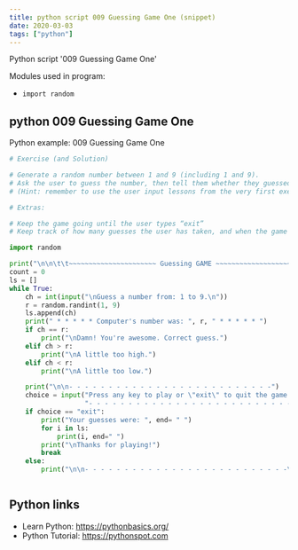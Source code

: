 ```yaml
---
title: python script 009 Guessing Game One (snippet)
date: 2020-03-03
tags: ["python"]
---
```

Python script '009 Guessing Game One'


Modules used in program: 
* `import random`

## python 009 Guessing Game One

Python example: 009 Guessing Game One

```python
# Exercise (and Solution)

# Generate a random number between 1 and 9 (including 1 and 9).
# Ask the user to guess the number, then tell them whether they guessed too low, too high, or exactly right.
# (Hint: remember to use the user input lessons from the very first exercise)

# Extras:

# Keep the game going until the user types “exit”
# Keep track of how many guesses the user has taken, and when the game ends, print(this out.)

import random

print("\n\n\t\t~~~~~~~~~~~~~~~~~~~~~~ Guessing GAME ~~~~~~~~~~~~~~~~~~~~~~")
count = 0
ls = []
while True:
    ch = int(input("\nGuess a number from: 1 to 9.\n"))
    r = random.randint(1, 9)
    ls.append(ch)
    print(" * * * * * Computer's number was: ", r, " * * * * * ")
    if ch == r:
        print("\nDamn! You're awesome. Correct guess.")
    elif ch > r:
        print("\nA little too high.")
    elif ch < r:
        print("\nA little too low.")

    print("\n\n- - - - - - - - - - - - - - - - - - - - - - - - - -")
    choice = input("Press any key to play or \"exit\" to quit the game.\n"
                   "- - - - - - - - - - - - - - - - - - - - - - - - - -\n").lower()
    if choice == "exit":
        print("Your guesses were: ", end= " ")
        for i in ls:
            print(i, end=" ")
        print("\nThanks for playing!")
        break
    else:
        print("\n\n- - - - - - - - - - - - - - - - - - - - - - - - - -\nNew Game!")



```

## Python links

- Learn Python: https://pythonbasics.org/
- Python Tutorial: https://pythonspot.com
